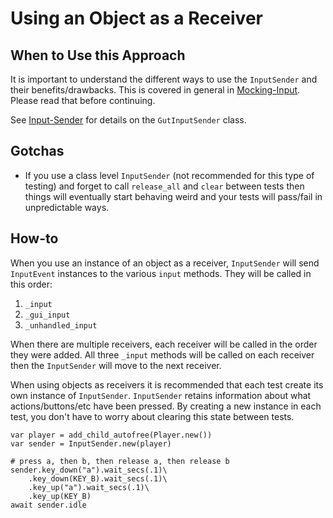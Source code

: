 # Using an Object as a Receiver

## When to Use this Approach
It is important to understand the different ways to use the `InputSender` and their benefits/drawbacks.  This is covered in general in [Mocking-Input](Mocking-Input).  Please read that before continuing.

See [Input-Sender](Input-Sender) for details on the `GutInputSender` class.

## Gotchas
* If you use a class level `InputSender` (not recommended for this type of testing) and forget to call `release_all` and `clear` between tests then things will eventually start behaving weird and your tests will pass/fail in unpredictable ways.


## How-to
When you use an instance of an object as a receiver, `InputSender` will send `InputEvent` instances to the various `input` methods.  They will be called in this order:
1.  `_input`
1.  `_gui_input`
1.  `_unhandled_input`

When there are multiple receivers, each receiver will be called in the order they were added.  All three `_input` methods will be called on each receiver then the `InputSender` will move to the next receiver.

When using objects as receivers it is recommended that each test create its own instance of `InputSender`.  `InputSender` retains information about what actions/buttons/etc have been pressed.  By creating a new instance in each test, you don't have to worry about clearing this state between tests.

```gdscript
var player = add_child_autofree(Player.new())
var sender = InputSender.new(player)

# press a, then b, then release a, then release b
sender.key_down("a").wait_secs(.1)\
    .key_down(KEY_B).wait_secs(.1)\
    .key_up("a").wait_secs(.1)\
    .key_up(KEY_B)
await sender.idle
```
